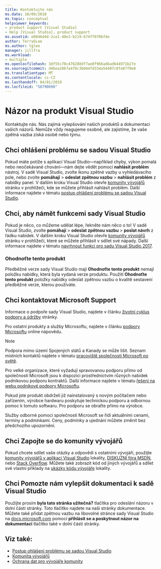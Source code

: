 ```yaml
---
title: Kontaktujte nás
ms.date: 10/09/2018
ms.topic: conceptual
helpviewer_keywords:
- product support [Visual Studio]
- Help [Visual Studio], product support
ms.assetid: e0846d4d-2ce1-48e3-b219-674ff070bf4e
author: TerryGLee
ms.author: tglee
manager: jillfra
ms.workload:
- multiple
ms.openlocfilehash: 3df55c70c476288df7ae8f966adbad644971b27e
ms.sourcegitcommit: d4bea2867a4f0c3b044fd334a54407c0fe87f9e8
ms.translationtype: MT
ms.contentlocale: cs-CZ
ms.lasthandoff: 04/01/2019
ms.locfileid: "58790690"
---
```

# <a name="visual-studio-product-feedback"></a>Názor na produkt Visual Studio

Kontaktujte nás. Nás zajímá vylepšování našich produktů a dokumentaci vašich názorů. Nemůže vždy reagujeme osobně, ale zajistíme, že vaše zpětná vazba získá osobě nebo týmu.

## <a name="i-want-to-report-a-problem-with-visual-studio"></a>Chci ohlášení problému se sadou Visual Studio

Pokud máte potíže s aplikací Visual Studio&mdash;například chyby, výkon pomalá nebo neočekávané chování&mdash;nám dejte vědět pomocí **nahlásit problém** nástroj. V sadě Visual Studio, zvolte ikonu zpětné vazby u vyhledávacího pole, nebo zvolte **pomáhají** > **odeslat zpětnou vazbu** > **nahlásit problém** z nabídky panel. V dalším kroku Visual Studio otevře [komunity vývojářů](https://developercommunity.visualstudio.com) stránku v prohlížeči, kde se můžete přihlásit nahlásit problém. Další informace najdete v tématu [postup ohlášení problému se sadou Visual Studio](how-to-report-a-problem-with-visual-studio.md).

## <a name="i-want-to-make-a-suggestion-about-visual-studio-features"></a>Chci, aby námět funkcemi sady Visual Studio

Pokud je něco, co můžeme udělat lépe, řekněte nám něco o to! V sadě Visual Studio, zvolte **pomáhají** > **odeslat zpětnou vazbu** > **poslat návrh** z řádku nabídek. V dalším kroku Visual Studio otevře [komunity vývojářů](https://developercommunity.visualstudio.com) stránku v prohlížeči, které se můžete přihlásit v sdílet své nápady. Další informace najdete v tématu [navrhnout funkci pro sadu Visual Studio 2017](suggest-a-feature.md).

### <a name="rate-this-product"></a>Ohodnoťte tento produkt

Předběžné verze sady Visual Studio mají **Ohodnoťte tento produkt** nemají položku nabídky, která byla vydaná verze produktu. Použití **Ohodnoťte tento produkt** položky nabídky odeslat zpětnou vazbu o kvalitě sestavení předběžné verze, kterou používáte.

## <a name="i-want-to-contact-microsoft-support"></a>Chci kontaktovat Microsoft Support

Informace o podpoře sady Visual Studio, najdete v článku [životní cyklus podpory a údržby](/visualstudio/productinfo/vs-servicing-vs) stránky.

Pro ostatní produkty a služby Microsoftu, najdete v článku [podpory Microsoftu](https://go.microsoft.com/fwlink/?LinkID=99019) online nápovědu.

> [!NOTE]
> Podpora mimo území Spojených států a Kanady se může lišit. Seznam místních kontaktů najdete v tématu [pracoviště společnosti Microsoft po světě](https://www.microsoft.com/worldwide/).

Pro velké organizace, které vyžadují spravovanou podporu přímo od společnosti Microsoft jsou k dispozici prostřednictvím různých nabídek podnikovou podporu kontraktů. Další informace najdete v tématu [řešení na webu podnikové podpory Microsoftu](https://go.microsoft.com/fwlink/?LinkId=258223).

Pokud jste produkt obdrželi již nainstalovaný s novým počítačem nebo zařízením, výrobce hardwaru poskytuje technickou podporu a odbornou pomoc k tomuto softwaru. Pro podporu se obraťte přímo na výrobce.

Služby odborné pomoci společnosti Microsoft se řídí aktuálními cenami, termíny a podmínkami. Ceny, podmínky a ujednání můžete změnit bez předchozího upozornění.

## <a name="i-want-to-get-involved-in-the-developer-community"></a>Chci Zapojte se do komunity vývojářů

Pokud chcete sdílet vaše otázky a odpovědi s ostatními vývojáři, použijte [komunity vývojářů v aplikaci Visual Studio](https://developercommunity.visualstudio.com) lokality, [DISKUZNÍ fóra MSDN](https://social.msdn.microsoft.com/Forums/home), nebo [Stack Overflow](https://stackoverflow.com/). Můžete také zobrazit kód od jiných vývojářů a sdílet své vlastní příklady na [ukázky kódu vývojáře](https://code.msdn.microsoft.com/) lokality.

## <a name="i-want-to-help-improve-the-visual-studio-documentation"></a>Chci Pomozte nám vylepšit dokumentaci k sadě Visual Studio

Použijte prosím **byla tato stránka užitečná?** tlačítka pro odeslání názoru v dolní části stránky. Toto tlačítko najdete na naší stránky dokumentace. Můžete také přidat zpětnou vazbu na libovolné stránce sady Visual Studio na [docs.microsoft.com](https://docs.microsoft.com/visualstudio/) pomocí **přihlásit se a poskytnout názor na dokumentaci** tlačítko také v dolní části stránky.

## <a name="see-also"></a>Viz také:

* [Postup ohlášení problému se sadou Visual Studio](how-to-report-a-problem-with-visual-studio.md)
* [Komunita vývojářů](https://developercommunity.visualstudio.com)
* [Ochrana dat pro vývojáře komunity](developer-community-privacy.md)
